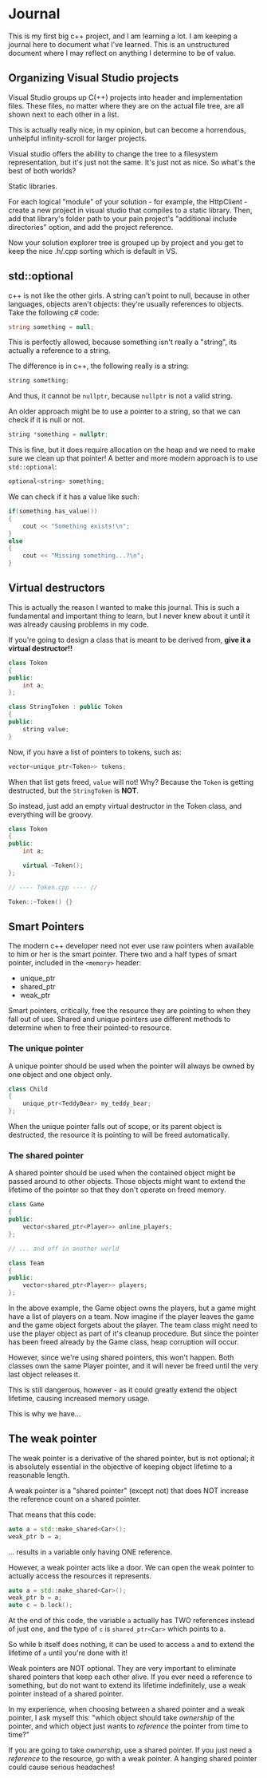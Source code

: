 # Journal
This is my first big c++ project, and I am learning a lot.
I am keeping a journal here to document what I've learned.
This is an unstructured document where I may reflect on
anything I determine to be of value.

## Organizing Visual Studio projects
Visual Studio groups up C(++) projects into header and 
implementation files. These files, no matter where they
are on the actual file tree, are all shown next to each
other in a list.

This is actually really nice, in my opinion, but can
become a horrendous, unhelpful infinity-scroll for
larger projects.

Visual studio offers the ability to change the tree
to a filesystem representation, but it's just not
the same. It's just not as nice. So what's the best
of both worlds?

Static libraries.

For each logical "module" of your solution - for example,
the HttpClient - create a new project in visual studio
that compiles to a static library. Then, add that
library's folder path to your pain project's "additional
include directories" option, and add the project reference.

Now your solution explorer tree is grouped up by
project and you get to keep the nice .h/.cpp sorting
which is default in VS.

## std::optional
c++ is not like the other girls. A string can't point to
null, because in other languages, objects aren't objects:
they're usually references to objects. Take the following
c# code:

```c#
string something = null;
```

This is perfectly allowed, because something isn't really
a "string", its actually a reference to a string.

The difference is in c++, the following really is a string:

```c++
string something;
```

And thus, it cannot be `nullptr`, because `nullptr` is not
a valid string.

An older approach might be to use a pointer to a string,
so that we can check if it is null or not.

```c++
string *something = nullptr;
```

This is fine, but it does require allocation on the heap and
we need to make sure we clean up that pointer! A better
and more modern approach is to use `std::optional`:

```c++
optional<string> something;
```

We can check if it has a value like such:

```c++
if(something.has_value())
{
    cout << "Something exists!\n";
}
else
{
    cout << "Missing something...?\n";
}
```

## Virtual destructors
This is actually the reason I wanted to make this journal.
This is such a fundamental and important thing to learn,
but I never knew about it until it was already causing
problems in my code.

If you're going to design a class that is meant to be
derived from, **give it a virtual destructor!!**

```c++
class Token
{
public:
    int a;
};

class StringToken : public Token
{
public:
    string value;
}
```

Now, if you have a list of pointers to tokens, such as:
```c++
vector<unique_ptr<Token>> tokens;
```

When that list gets freed, `value` will not! Why? Because
the `Token` is getting destructed, but the `StringToken`
is **NOT**.

So instead, just add an empty virtual destructor in the
Token class, and everything will be groovy.

```c++
class Token
{
public:
    int a;

    virtual ~Token();
};

// ---- Token.cpp ---- //

Token::~Token() {}
```

## Smart Pointers
The modern c++ developer need not ever use raw pointers
when available to him or her is the smart pointer.
There two and a half types of smart pointer, included
in the `<memory>` header:

- unique_ptr
- shared_ptr
- weak_ptr

Smart pointers, critically, free the resource they are
pointing to when they fall out of use. Shared and unique
pointers use different methods to determine when to
free their pointed-to resource.

### The unique pointer
A unique pointer should be used when the pointer will
always be owned by one object and one object only.

```c++
class Child
{
    unique_ptr<TeddyBear> my_teddy_bear;
};
```

When the unique pointer falls out of scope, or its
parent object is destructed, the resource it is
pointing to will be freed automatically.


### The shared pointer
A shared pointer should be used when the contained object
might be passed around to other objects. Those objects
might want to extend the lifetime of the pointer so that
they don't operate on freed memory.

```c++
class Game
{
public:
    vector<shared_ptr<Player>> online_players;
};

// ... and off in another world

class Team
{
public:
    vector<shared_ptr<Player>> players;
};
```

In the above example, the Game object owns the players,
but a game might have a list of players on a team. Now
imagine if the player leaves the game and the game
object forgets about the player. The team class might need
to use the player object as part of it's cleanup procedure.
But since the pointer has been freed already by the Game
class, heap corruption will occur.

However, since we're using shared pointers, this won't
happen. Both classes own the same Player pointer, and
it will never be freed until the very last object releases
it.

This is still dangerous, however - as it could greatly
extend the object lifetime, causing increased memory usage.

This is why we have...

## The weak pointer
The weak pointer is a derivative of the shared pointer,
but is not optional; it is absolutely essential in the
objective of keeping object lifetime to a reasonable
length.

A weak pointer is a "shared pointer" (except not) that
does NOT increase the reference count on a shared pointer.

That means that this code:

```c++
auto a = std::make_shared<Car>();
weak_ptr b = a;
```

... results in `a` variable only having ONE reference.

However, a weak pointer acts like a door. We can open the
weak pointer to actually access the resources it represents.

```c++
auto a = std::make_shared<Car>();
weak_ptr b = a;
auto c = b.lock();
```

At the end of this code, the variable `a` actually has TWO
references instead of just one, and the type of `c` is
`shared_ptr<Car>` which points to a.

So while b itself does nothing, it can be used to access `a`
and to extend the lifetime of `a` until you're done with it!

Weak pointers are NOT optional. They are very important to
eliminate shared pointers that keep each other alive. If you
ever need a reference to something, but do not want to extend
its lifetime indefinitely, use a weak pointer instead of a
shared pointer.

In my experience, when choosing between a shared pointer and
a weak pointer, I ask myself this: "which object should take
*ownership* of the pointer, and which object just wants to
*reference* the pointer from time to time?"

If you are going to take *ownership*, use a shared pointer.
If you just need a *reference* to the resource, go with a
weak pointer. A hanging shared pointer could cause serious
headaches!